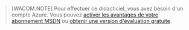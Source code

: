 > [WACOM.NOTE] 
> Pour effectuer ce didacticiel, vous avez besoin d'un compte Azure. Vous pouvez [activer les avantages de votre abonnement MSDN][1] ou [obtenir une version d'évaluation gratuite][2].



[1]: http://www.windowsazure.com/fr-fr/pricing/member-offers/msdn-benefits-details/
[2]: http://www.windowsazure.com/fr-fr/pricing/free-trial/